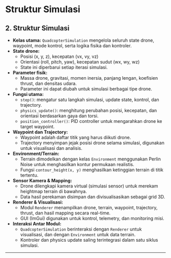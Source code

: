 # Struktur Simulasi

## 2. Struktur Simulasi

- **Kelas utama:** `QuadcopterSimulation` mengelola seluruh state drone, waypoint, mode kontrol, serta logika fisika dan kontroler.
- **State drone:**
  - Posisi (x, y, z), kecepatan (vx, vy, vz)
  - Orientasi (roll, pitch, yaw), kecepatan sudut (wx, wy, wz)
  - State ini diperbarui setiap iterasi simulasi.
- **Parameter fisik:**
  - Massa drone, gravitasi, momen inersia, panjang lengan, koefisien thrust, dan densitas udara.
  - Parameter ini dapat diubah untuk simulasi berbagai tipe drone.
- **Fungsi utama:**
  - `step()`: mengatur satu langkah simulasi, update state, kontrol, dan trajectory.
  - `physics_update()`: menghitung perubahan posisi, kecepatan, dan orientasi berdasarkan gaya dan torsi.
  - `position_controller()`: PID controller untuk mengarahkan drone ke target waypoint.
- **Waypoint dan Trajectory:**
  - Waypoint adalah daftar titik yang harus diikuti drone.
  - Trajectory menyimpan jejak posisi drone selama simulasi, digunakan untuk visualisasi dan analisis.
- **Environment/Terrain:**
  - Terrain dimodelkan dengan kelas `Environment` menggunakan Perlin Noise untuk menghasilkan kontur permukaan realistis.
  - Fungsi `contour_height(x, y)` menghasilkan ketinggian terrain di titik tertentu.
- **Sensor Kamera & Mapping:**
  - Drone dilengkapi kamera virtual (simulasi sensor) untuk merekam heightmap terrain di bawahnya.
  - Data hasil perekaman disimpan dan divisualisasikan sebagai grid 3D.
- **Renderer & Visualisasi:**
  - Modul `Renderer` menampilkan drone, terrain, waypoint, trajectory, thrust, dan hasil mapping secara real-time.
  - GUI (ImGui) digunakan untuk kontrol, telemetry, dan monitoring misi.
- **Interaksi Antar Modul:**
  - `QuadcopterSimulation` berinteraksi dengan `Renderer` untuk visualisasi, dan dengan `Environment` untuk data terrain.
  - Kontroler dan physics update saling terintegrasi dalam satu siklus simulasi.

---
